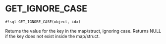 # GET_IGNORE_CASE


`#!sql GET_IGNORE_CASE(object, idx)`

Returns the value for the key in the map/struct, ignoring case. Returns NULL if the key does not exist
inside the map/struct.


